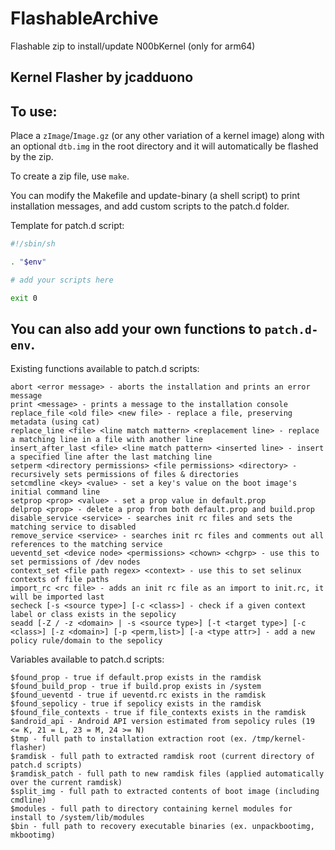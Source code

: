 # FlashableArchive
Flashable zip to install/update N00bKernel (only for arm64)

## Kernel Flasher by jcadduono

## To use:

Place a `zImage`/`Image.gz` (or any other variation of a kernel image) along with an optional `dtb.img` in the root directory and it will automatically be flashed by the zip.

To create a zip file, use `make`.

You can modify the Makefile and update-binary (a shell script) to print installation messages, and add custom scripts to the patch.d folder.

Template for patch.d script:
```sh
#!/sbin/sh

. "$env"

# add your scripts here

exit 0
```

## You can also add your own functions to `patch.d-env`.

Existing functions available to patch.d scripts:
```
abort <error message> - aborts the installation and prints an error message
print <message> - prints a message to the installation console
replace_file <old file> <new file> - replace a file, preserving metadata (using cat)
replace_line <file> <line match mattern> <replacement line> - replace a matching line in a file with another line
insert_after_last <file> <line match pattern> <inserted line> - insert a specified line after the last matching line
setperm <directory permissions> <file permissions> <directory> - recursively sets permissions of files & directories
setcmdline <key> <value> - set a key's value on the boot image's initial command line
setprop <prop> <value> - set a prop value in default.prop
delprop <prop> - delete a prop from both default.prop and build.prop
disable_service <service> - searches init rc files and sets the matching service to disabled
remove_service <service> - searches init rc files and comments out all references to the matching service
ueventd_set <device node> <permissions> <chown> <chgrp> - use this to set permissions of /dev nodes
context_set <file path regex> <context> - use this to set selinux contexts of file paths
import_rc <rc file> - adds an init rc file as an import to init.rc, it will be imported last
secheck [-s <source type>] [-c <class>] - check if a given context label or class exists in the sepolicy
seadd [-Z / -z <domain> | -s <source type>] [-t <target type>] [-c <class>] [-z <domain>] [-p <perm,list>] [-a <type attr>] - add a new policy rule/domain to the sepolicy
```
Variables available to patch.d scripts:
```
$found_prop - true if default.prop exists in the ramdisk
$found_build_prop - true if build.prop exists in /system
$found_ueventd - true if ueventd.rc exists in the ramdisk
$found_sepolicy - true if sepolicy exists in the ramdisk
$found_file_contexts - true if file_contexts exists in the ramdisk
$android_api - Android API version estimated from sepolicy rules (19 <= K, 21 = L, 23 = M, 24 >= N)
$tmp - full path to installation extraction root (ex. /tmp/kernel-flasher)
$ramdisk - full path to extracted ramdisk root (current directory of patch.d scripts)
$ramdisk_patch - full path to new ramdisk files (applied automatically over the current ramdisk)
$split_img - full path to extracted contents of boot image (including cmdline)
$modules - full path to directory containing kernel modules for install to /system/lib/modules
$bin - full path to recovery executable binaries (ex. unpackbootimg, mkbootimg)
```

